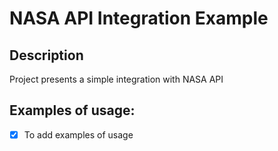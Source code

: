 NASA API Integration Example
==========================

## Description

 Project presents a simple integration with NASA API


## Examples of usage:

- [x] To add examples of usage

